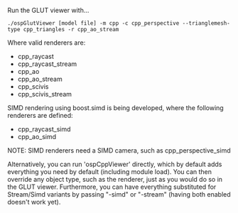 Run the GLUT viewer with...

```./ospGlutViewer [model file] -m cpp -c cpp_perspective --trianglemesh-type cpp_triangles -r cpp_ao_stream```

Where valid renderers are:

- cpp_raycast
- cpp_raycast_stream
- cpp_ao
- cpp_ao_stream
- cpp_scivis
- cpp_scivis_stream


SIMD rendering using boost.simd is being developed, where the following renderers are defined:

- cpp_raycast_simd
- cpp_ao_simd

NOTE: SIMD renderers need a SIMD camera, such as cpp_perspective_simd

Alternatively, you can run 'ospCppViewer' directly, which by default adds
everything you need by default (including module load). You can then override
any object type, such as the renderer, just as you would do so in the GLUT viewer.
Furthermore, you can have everything substituted for Stream/Simd variants by passing
"-simd" or "-stream" (having both enabled doesn't work yet).
